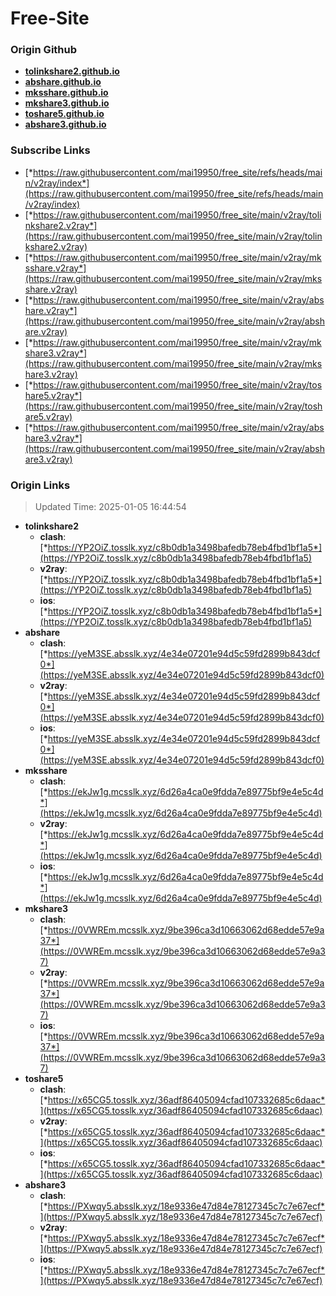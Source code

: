 # Free-Site

### Origin Github

- [**tolinkshare2.github.io**](https://github.com/tolinkshare2/tolinkshare2.github.io)
- [**abshare.github.io**](https://github.com/abshare/abshare.github.io)
- [**mksshare.github.io**](https://github.com/mksshare/mksshare.github.io)
- [**mkshare3.github.io**](https://github.com/mkshare3/mkshare3.github.io)
- [**toshare5.github.io**](https://github.com/toshare5/toshare5.github.io)
- [**abshare3.github.io**](https://github.com/abshare3/abshare3.github.io)

### Subscribe Links

- [*https://raw.githubusercontent.com/mai19950/free_site/refs/heads/main/v2ray/index*](https://raw.githubusercontent.com/mai19950/free_site/refs/heads/main/v2ray/index)
- [*https://raw.githubusercontent.com/mai19950/free_site/main/v2ray/tolinkshare2.v2ray*](https://raw.githubusercontent.com/mai19950/free_site/main/v2ray/tolinkshare2.v2ray)
- [*https://raw.githubusercontent.com/mai19950/free_site/main/v2ray/mksshare.v2ray*](https://raw.githubusercontent.com/mai19950/free_site/main/v2ray/mksshare.v2ray)
- [*https://raw.githubusercontent.com/mai19950/free_site/main/v2ray/abshare.v2ray*](https://raw.githubusercontent.com/mai19950/free_site/main/v2ray/abshare.v2ray)
- [*https://raw.githubusercontent.com/mai19950/free_site/main/v2ray/mkshare3.v2ray*](https://raw.githubusercontent.com/mai19950/free_site/main/v2ray/mkshare3.v2ray)
- [*https://raw.githubusercontent.com/mai19950/free_site/main/v2ray/toshare5.v2ray*](https://raw.githubusercontent.com/mai19950/free_site/main/v2ray/toshare5.v2ray)
- [*https://raw.githubusercontent.com/mai19950/free_site/main/v2ray/abshare3.v2ray*](https://raw.githubusercontent.com/mai19950/free_site/main/v2ray/abshare3.v2ray)

### Origin Links

> Updated Time: 2025-01-05 16:44:54

- **tolinkshare2**
  - **clash**: [*https://YP2OiZ.tosslk.xyz/c8b0db1a3498bafedb78eb4fbd1bf1a5*](https://YP2OiZ.tosslk.xyz/c8b0db1a3498bafedb78eb4fbd1bf1a5)
  - **v2ray**: [*https://YP2OiZ.tosslk.xyz/c8b0db1a3498bafedb78eb4fbd1bf1a5*](https://YP2OiZ.tosslk.xyz/c8b0db1a3498bafedb78eb4fbd1bf1a5)
  - **ios**: [*https://YP2OiZ.tosslk.xyz/c8b0db1a3498bafedb78eb4fbd1bf1a5*](https://YP2OiZ.tosslk.xyz/c8b0db1a3498bafedb78eb4fbd1bf1a5)
- **abshare**
  - **clash**: [*https://yeM3SE.absslk.xyz/4e34e07201e94d5c59fd2899b843dcf0*](https://yeM3SE.absslk.xyz/4e34e07201e94d5c59fd2899b843dcf0)
  - **v2ray**: [*https://yeM3SE.absslk.xyz/4e34e07201e94d5c59fd2899b843dcf0*](https://yeM3SE.absslk.xyz/4e34e07201e94d5c59fd2899b843dcf0)
  - **ios**: [*https://yeM3SE.absslk.xyz/4e34e07201e94d5c59fd2899b843dcf0*](https://yeM3SE.absslk.xyz/4e34e07201e94d5c59fd2899b843dcf0)
- **mksshare**
  - **clash**: [*https://ekJw1g.mcsslk.xyz/6d26a4ca0e9fdda7e89775bf9e4e5c4d*](https://ekJw1g.mcsslk.xyz/6d26a4ca0e9fdda7e89775bf9e4e5c4d)
  - **v2ray**: [*https://ekJw1g.mcsslk.xyz/6d26a4ca0e9fdda7e89775bf9e4e5c4d*](https://ekJw1g.mcsslk.xyz/6d26a4ca0e9fdda7e89775bf9e4e5c4d)
  - **ios**: [*https://ekJw1g.mcsslk.xyz/6d26a4ca0e9fdda7e89775bf9e4e5c4d*](https://ekJw1g.mcsslk.xyz/6d26a4ca0e9fdda7e89775bf9e4e5c4d)
- **mkshare3**
  - **clash**: [*https://0VWREm.mcsslk.xyz/9be396ca3d10663062d68edde57e9a37*](https://0VWREm.mcsslk.xyz/9be396ca3d10663062d68edde57e9a37)
  - **v2ray**: [*https://0VWREm.mcsslk.xyz/9be396ca3d10663062d68edde57e9a37*](https://0VWREm.mcsslk.xyz/9be396ca3d10663062d68edde57e9a37)
  - **ios**: [*https://0VWREm.mcsslk.xyz/9be396ca3d10663062d68edde57e9a37*](https://0VWREm.mcsslk.xyz/9be396ca3d10663062d68edde57e9a37)
- **toshare5**
  - **clash**: [*https://x65CG5.tosslk.xyz/36adf86405094cfad107332685c6daac*](https://x65CG5.tosslk.xyz/36adf86405094cfad107332685c6daac)
  - **v2ray**: [*https://x65CG5.tosslk.xyz/36adf86405094cfad107332685c6daac*](https://x65CG5.tosslk.xyz/36adf86405094cfad107332685c6daac)
  - **ios**: [*https://x65CG5.tosslk.xyz/36adf86405094cfad107332685c6daac*](https://x65CG5.tosslk.xyz/36adf86405094cfad107332685c6daac)
- **abshare3**
  - **clash**: [*https://PXwqy5.absslk.xyz/18e9336e47d84e78127345c7c7e67ecf*](https://PXwqy5.absslk.xyz/18e9336e47d84e78127345c7c7e67ecf)
  - **v2ray**: [*https://PXwqy5.absslk.xyz/18e9336e47d84e78127345c7c7e67ecf*](https://PXwqy5.absslk.xyz/18e9336e47d84e78127345c7c7e67ecf)
  - **ios**: [*https://PXwqy5.absslk.xyz/18e9336e47d84e78127345c7c7e67ecf*](https://PXwqy5.absslk.xyz/18e9336e47d84e78127345c7c7e67ecf)
